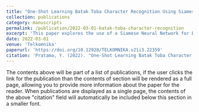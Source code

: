 ```yaml
---
title: "One-Shot Learning Batak Toba Character Recognition Using Siamese Neural Network"
collection: publications
category: manuscripts
permalink: /publication/2022-03-01-batak-toba-character-recognition
excerpt: 'This paper explores the use of a Siamese Neural Network for Batak Toba character recognition.'
date: 2022-03-01
venue: 'Telkomnika'
paperurl: 'https://doi.org/10.12928/TELKOMNIKA.v21i3.22359'
citation: 'Pratama, Y. (2022). "One-Shot Learning Batak Toba Character Recognition Using Siamese Neural Network." <i>Telkomnika</i>. 21(3).'
---
```


The contents above will be part of a list of publications, if the user clicks the link for the publication than the contents of section will be rendered as a full page, allowing you to provide more information about the paper for the reader. When publications are displayed as a single page, the contents of the above "citation" field will automatically be included below this section in a smaller font.
